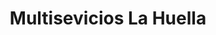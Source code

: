 ---
title: "Multisevicios La Huella"
url: /ciudad-guayana-puerto-ordaz/multisevicios-la-huella/
shop: Reifen
---